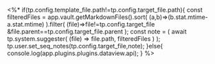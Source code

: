 <%* 
if(tp.config.template_file.path!=tp.config.target_file.path){
	const filteredFiles = app.vault.getMarkdownFiles().sort(
		(a,b)=>(b.stat.mtime-a.stat.mtime)
	).filter(
		(file)=>file!=tp.config.target_file &file.parent==tp.config.target_file.parent
	); 
	const note = (
	await tp.system.suggester(
		(file) => file.path, filteredFiles
	)
	); 
	tp.user.set_seq_notes(tp.config.target_file,note);
}else{
	console.log(app.plugins.plugins.dataview.api);
}
%>